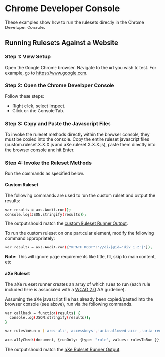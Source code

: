 # Chrome Developer Console
These examples show how to run the rulesets directly in the Chrome Developer Console.

## Running Rulesets Against a Website

### Step 1: View Setup
Open the Google Chrome browser.  Navigate to the url you wish to test.  For example, go to https://www.google.com.

### Step 2: Open the Chrome Developer Console

Follow these steps:

<ul>
<li>Right click, select Inspect.</li>
<li>Click on the Console Tab.</li>
</ul>

### Step 3: Copy and Paste the Javascript Files

To invoke the ruleset methods directly within the browser console, they must be copied into the console. Copy the entire ruleset javascript files (custom.ruleset.X.X.X.js and aXe.ruleset.X.X.X.js), paste them directly into the browser console and hit Enter.

### Step 4: Invoke the Ruleset Methods

Run the commands as specified below.

#### Custom Ruleset
The following commands are used to run the custom rulset and output the results:

```sh
var results = axs.Audit.run();
console.log(JSON.stringify(results));
```

The output should match the <a href='output/ChromeDeveloperConsole.custom.ruleset.runner.output.txt'>custom Ruleset Runner Output</a>.

To run the custom ruleset on one particular element, modify the following command appropriately:
```sh
var results = axs.Audit.run({"XPATH_ROOT":"//div[@id='div_1.2']"});
```
<b>Note:</b> This will ignore page requirements like title, h1, skip to main content, etc

#### aXe Ruleset

The aXe ruleset runner creates an array of which rules to run (each rule included here is associated with a <a href='https://www.w3.org/TR/WCAG20/'>WCAG 2.0</a> AA guideline).

Assuming the aXe javascript file has already been copied/pasted into the browser console (see above), run via the following commands.
```sh
var callback = function(results) {
  console.log(JSON.stringify(results));
}

var rulesToRun = ['area-alt','accesskeys','aria-allowed-attr','aria-required-attr','aria-required-children','aria-required-parent','aria-roles','aria-valid-attr-value','aria-valid-attr','audio-caption','blink','button-name','bypass','checkboxgroup','color-contrast','document-title','duplicate-id','empty-heading','heading-order','href-no-hash','html-lang-valid','image-redundant-alt','input-image-alt','label','layout-table','link-name','marquee','meta-refresh','meta-viewport','meta-viewport-large','object-alt','radiogroup','scopr-attr-valid','server-side-image-map','tabindex','table-duplicate-name','td-headers-attr','th-has-data-cells','valid-lang','video-caption','video-description'];

axe.a11yCheck(document, {runOnly: {type: "rule", values: rulesToRun }}, callback );
```

The output should match the <a href='output/ChromeDeveloperConsole.aXe.ruleset.runner.output.txt'>aXe Ruleset Runner Output</a>.



